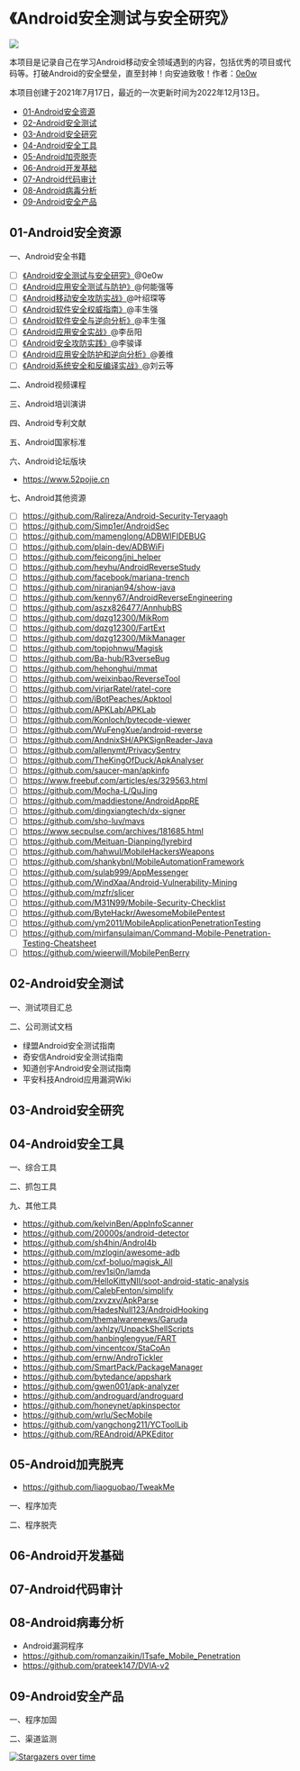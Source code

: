 # 《Android安全测试与安全研究》

![](https://socialify.git.ci/APKTeam/AndroidSecurity/image?description=1&font=Inter&forks=1&issues=1&name=1&owner=0&pattern=Floating%20Cogs&pulls=1&stargazers=1&theme=Light)

本项目是记录自己在学习Android移动安全领域遇到的内容，包括优秀的项目或代码等。打破Android的安全壁垒，直至封神！向安迪致敬！作者：[0e0w](https://github.com/0e0w)

本项目创建于2021年7月17日，最近的一次更新时间为2022年12月13日。

- [01-Android安全资源](https://github.com/APKTeam/APKSecurity#01-android%E5%AE%89%E5%85%A8%E8%B5%84%E6%BA%90)
- [02-Android安全测试](https://github.com/APKTeam/APKSecurity#02-android%E5%AE%89%E5%85%A8%E6%B5%8B%E8%AF%95)
- [03-Android安全研究](https://github.com/APKTeam/APKSecurity#03-android%E5%AE%89%E5%85%A8%E7%A0%94%E7%A9%B6)
- [04-Android安全工具](https://github.com/APKTeam/APKSecurity#04-android%E5%AE%89%E5%85%A8%E5%B7%A5%E5%85%B7)
- [05-Android加壳脱壳](https://github.com/APKTeam/APKSecurity#05-android%E5%8A%A0%E5%A3%B3%E8%84%B1%E5%A3%B3)
- [06-Android开发基础](https://github.com/APKTeam/APKSecurity#06-android%E5%BC%80%E5%8F%91%E5%9F%BA%E7%A1%80)
- [07-Android代码审计](https://github.com/APKTeam/APKSecurity#07-android%E4%BB%A3%E7%A0%81%E5%AE%A1%E8%AE%A1)
- [08-Android病毒分析](https://github.com/APKTeam/APKSecurity#08-android%E6%A0%B7%E6%9C%AC%E5%88%86%E6%9E%90)
- [09-Android安全产品](https://github.com/APKTeam/APKSecurity#09-android%E5%AE%89%E5%85%A8%E4%BA%A7%E5%93%81)

## 01-Android安全资源

一、Android安全书籍
- [ ] [《Android安全测试与安全研究》](https://github.com/APKTeam/AndroidSecurity)@0e0w
- [ ] [《Android应用安全测试与防护》](https://item.jd.com/12661107.html)@何能强等
- [ ] [《Android移动安全攻防实战》](https://item.jd.com/13718842.html)@叶绍琛等
- [ ] [《Android软件安全权威指南》](https://item.jd.com/12522178.html)@丰生强
- [ ] [《Android软件安全与逆向分析》](https://item.jd.com/11186337.html)@丰生强
- [ ] [《Android应用安全实战》](https://item.jd.com/13717138.html)@李岳阳
- [ ] [《Android安全攻防实践》](https://item.jd.com/29225352253.html)@李骏译
- [ ] [《Android应用安全防护和逆向分析》](https://item.jd.com/10066651768015.html)@姜维
- [ ] [《Android系统安全和反编译实战》](https://item.jd.com/10058229849240.html)@刘云等

二、Android视频课程

三、Android培训演讲

四、Android专利文献

五、Android国家标准

六、Android论坛版块
- https://www.52pojie.cn

七、Android其他资源
- [ ] https://github.com/Ralireza/Android-Security-Teryaagh
- [ ] https://github.com/Simp1er/AndroidSec
- [ ] https://github.com/mamenglong/ADBWIFIDEBUG
- [ ] https://github.com/plain-dev/ADBWiFi
- [ ] https://github.com/feicong/jni_helper
- [ ] https://github.com/heyhu/AndroidReverseStudy
- [ ] https://github.com/facebook/mariana-trench
- [ ] https://github.com/niranjan94/show-java
- [ ] https://github.com/kenny67/AndroidReverseEngineering
- [ ] https://github.com/aszx826477/AnnhubBS
- [ ] https://github.com/dqzg12300/MikRom
- [ ] https://github.com/dqzg12300/FartExt
- [ ] https://github.com/dqzg12300/MikManager
- [ ] https://github.com/topjohnwu/Magisk
- [ ] https://github.com/Ba-hub/R3verseBug
- [ ] https://github.com/hehonghui/mmat
- [ ] https://github.com/weixinbao/ReverseTool
- [ ] https://github.com/virjarRatel/ratel-core
- [ ] https://github.com/iBotPeaches/Apktool
- [ ] https://github.com/APKLab/APKLab
- [ ] https://github.com/Konloch/bytecode-viewer
- [ ] https://github.com/WuFengXue/android-reverse
- [ ] https://github.com/AndnixSH/APKSignReader-Java
- [ ] https://github.com/allenymt/PrivacySentry
- [ ] https://github.com/TheKingOfDuck/ApkAnalyser
- [ ] https://github.com/saucer-man/apkinfo
- [ ] https://www.freebuf.com/articles/es/329563.html
- [ ] https://github.com/Mocha-L/QuJing
- [ ] https://github.com/maddiestone/AndroidAppRE
- [ ] https://github.com/dingxiangtech/dx-signer
- [ ] https://github.com/sho-luv/mavs
- [ ] https://www.secpulse.com/archives/181685.html
- [ ] https://github.com/Meituan-Dianping/lyrebird
- [ ] https://github.com/hahwul/MobileHackersWeapons
- [ ] https://github.com/shankybnl/MobileAutomationFramework
- [ ] https://github.com/sulab999/AppMessenger
- [ ] https://github.com/WindXaa/Android-Vulnerability-Mining
- [ ] https://github.com/mzfr/slicer
- [ ] https://github.com/M31N99/Mobile-Security-Checklist
- [ ] https://github.com/ByteHackr/AwesomeMobilePentest
- [ ] https://github.com/ym2011/MobileApplicationPenetrationTesting
- [ ] https://github.com/mirfansulaiman/Command-Mobile-Penetration-Testing-Cheatsheet
- [ ] https://github.com/wieerwill/MobilePenBerry

## 02-Android安全测试

一、测试项目汇总

二、公司测试文档
- 绿盟Android安全测试指南
- 奇安信Android安全测试指南
- 知道创宇Android安全测试指南
- 平安科技Android应用漏洞Wiki

## 03-Android安全研究

## 04-Android安全工具

一、综合工具

二、抓包工具

九、其他工具
- https://github.com/kelvinBen/AppInfoScanner
- https://github.com/20000s/android-detector
- https://github.com/sh4hin/Androl4b
- https://github.com/mzlogin/awesome-adb
- https://github.com/cxf-boluo/magisk_All
- https://github.com/rev1si0n/lamda
- https://github.com/HelloKittyNII/soot-android-static-analysis
- https://github.com/CalebFenton/simplify
- https://github.com/zxvzxv/ApkParse
- https://github.com/HadesNull123/AndroidHooking
- https://github.com/themalwarenews/Garuda
- https://github.com/axhlzy/UnpackShellScripts
- https://github.com/hanbinglengyue/FART
- https://github.com/vincentcox/StaCoAn
- https://github.com/ernw/AndroTickler
- https://github.com/SmartPack/PackageManager
- https://github.com/bytedance/appshark
- https://github.com/gwen001/apk-analyzer
- https://github.com/androguard/androguard
- https://github.com/honeynet/apkinspector
- https://github.com/wrlu/SecMobile
- https://github.com/yangchong211/YCToolLib
- https://github.com/REAndroid/APKEditor

## 05-Android加壳脱壳

- https://github.com/liaoguobao/TweakMe

一、程序加壳

二、程序脱壳

## 06-Android开发基础

## 07-Android代码审计

## 08-Android病毒分析

- Android漏洞程序
- https://github.com/romanzaikin/ITsafe_Mobile_Penetration
- https://github.com/prateek147/DVIA-v2

## 09-Android安全产品

一、程序加固

二、渠道监测

[![Stargazers over time](https://starchart.cc//APKTeam/AndroidSecurity.svg)](https://starchart.cc/APKTeam/AndroidSecurity)